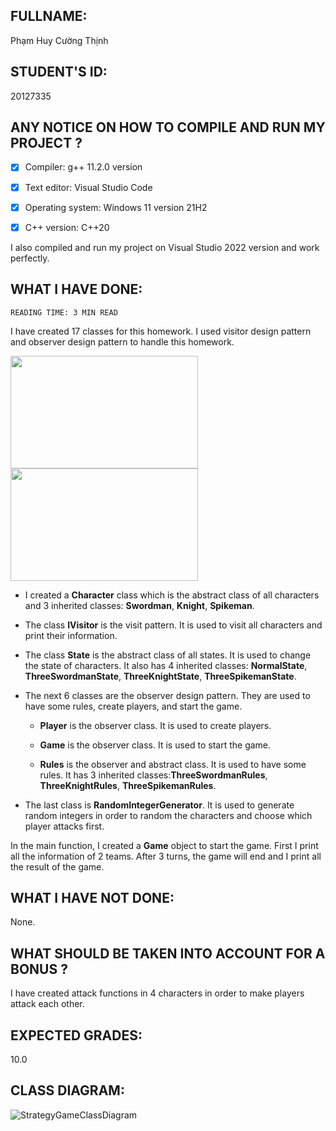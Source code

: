 ## **FULLNAME:**  

Phạm Huy Cường Thịnh

## **STUDENT'S ID:**

 20127335

## **ANY NOTICE ON HOW TO COMPILE AND RUN MY PROJECT ?**

- [x] Compiler: g++ 11.2.0 version

- [x] Text editor: Visual Studio Code

- [x] Operating system: Windows 11 version 21H2

- [x] C++ version: C++20

I also compiled and run my project on Visual Studio 2022 version and work perfectly.

## **WHAT I HAVE DONE:**

`READING TIME: 3 MIN READ`

I have created 17 classes for this homework. I used visitor design pattern and observer design pattern to handle this homework.

<img src="https://integu.net/wp-content/uploads/2020/11/INTEGU-visitor-design-pattern-overview-.png" width="300" height="180" /> <img src="https://laptrinhvb.net/uploads/source/vbnet/0umqa0oz6wf95h6aza4j.jpeg" width="300" height="180" />

- I created a **Character** class which is the abstract class of all characters and 3 inherited classes: **Swordman**, **Knight**, **Spikeman**.

- The class **IVisitor** is the visit pattern. It is used to visit all characters and print their information.

- The class **State** is the abstract class of all states. It is used to change the state of characters. It also has 4 inherited classes: **NormalState**, **ThreeSwordmanState**,  **ThreeKnightState**, **ThreeSpikemanState**.

- The next 6 classes are the observer design pattern. They are used to have some rules, create players, and start the game.
  
  - **Player** is the observer class. It is used to create players.

  - **Game** is the observer class. It is used to start the game.

  - **Rules** is the observer and abstract class. It is used to have some rules. It has 3 inherited classes:**ThreeSwordmanRules**, **ThreeKnightRules**, **ThreeSpikemanRules**.

- The last class is **RandomIntegerGenerator**. It is used to generate random integers in order to random the characters and choose which player attacks first.

In the main function, I created a **Game** object to start the game. First I print all the information of 2 teams. After 3 turns, the game will end and I print all the result of the game.

## **WHAT I HAVE NOT DONE:**

None.

## **WHAT SHOULD BE TAKEN INTO ACCOUNT FOR A BONUS ?**

I have created attack functions in 4 characters in order to make players attack each other.

## **EXPECTED GRADES:**

10.0

## **CLASS DIAGRAM:**

![StrategyGameClassDiagram](https://user-images.githubusercontent.com/85171754/147263293-551fc4a8-dcbe-4d56-83e3-1d49dc373785.png)
